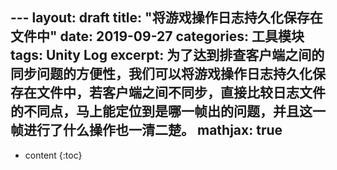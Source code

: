 ﻿﻿---
layout: draft
title: "将游戏操作日志持久化保存在文件中"
date: 2019-09-27
categories: 工具模块
tags: Unity Log
excerpt: 为了达到排查客户端之间的同步问题的方便性，我们可以将游戏操作日志持久化保存在文件中，若客户端之间不同步，直接比较日志文件的不同点，马上能定位到是哪一帧出的问题，并且这一帧进行了什么操作也一清二楚。
mathjax: true
---

* content
{:toc}


